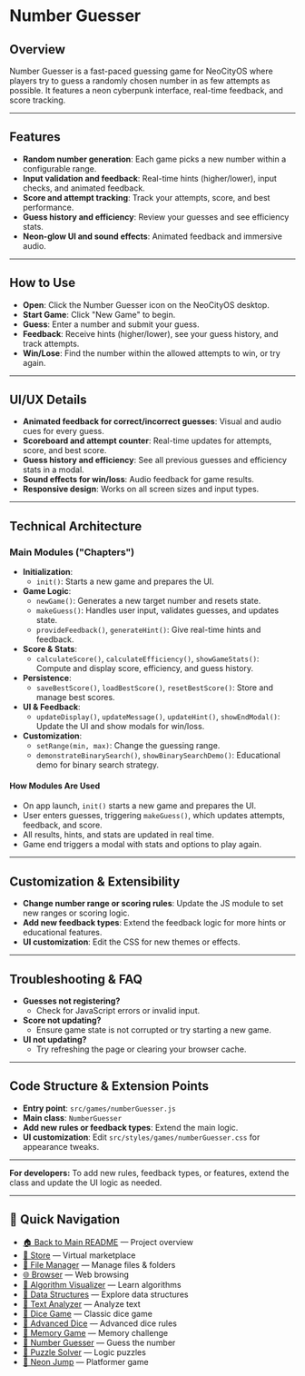 # Number Guesser

## Overview
Number Guesser is a fast-paced guessing game for NeoCityOS where players try to guess a randomly chosen number in as few attempts as possible. It features a neon cyberpunk interface, real-time feedback, and score tracking.

---

## Features
- **Random number generation**: Each game picks a new number within a configurable range.
- **Input validation and feedback**: Real-time hints (higher/lower), input checks, and animated feedback.
- **Score and attempt tracking**: Track your attempts, score, and best performance.
- **Guess history and efficiency**: Review your guesses and see efficiency stats.
- **Neon-glow UI and sound effects**: Animated feedback and immersive audio.

---

## How to Use
- **Open**: Click the Number Guesser icon on the NeoCityOS desktop.
- **Start Game**: Click "New Game" to begin.
- **Guess**: Enter a number and submit your guess.
- **Feedback**: Receive hints (higher/lower), see your guess history, and track attempts.
- **Win/Lose**: Find the number within the allowed attempts to win, or try again.

---

## UI/UX Details
- **Animated feedback for correct/incorrect guesses**: Visual and audio cues for every guess.
- **Scoreboard and attempt counter**: Real-time updates for attempts, score, and best score.
- **Guess history and efficiency**: See all previous guesses and efficiency stats in a modal.
- **Sound effects for win/loss**: Audio feedback for game results.
- **Responsive design**: Works on all screen sizes and input types.

---

## Technical Architecture

### Main Modules ("Chapters")
- **Initialization**:
  - `init()`: Starts a new game and prepares the UI.
- **Game Logic**:
  - `newGame()`: Generates a new target number and resets state.
  - `makeGuess()`: Handles user input, validates guesses, and updates state.
  - `provideFeedback()`, `generateHint()`: Give real-time hints and feedback.
- **Score & Stats**:
  - `calculateScore()`, `calculateEfficiency()`, `showGameStats()`: Compute and display score, efficiency, and guess history.
- **Persistence**:
  - `saveBestScore()`, `loadBestScore()`, `resetBestScore()`: Store and manage best scores.
- **UI & Feedback**:
  - `updateDisplay()`, `updateMessage()`, `updateHint()`, `showEndModal()`: Update the UI and show modals for win/loss.
- **Customization**:
  - `setRange(min, max)`: Change the guessing range.
  - `demonstrateBinarySearch()`, `showBinarySearchDemo()`: Educational demo for binary search strategy.

#### How Modules Are Used
- On app launch, `init()` starts a new game and prepares the UI.
- User enters guesses, triggering `makeGuess()`, which updates attempts, feedback, and score.
- All results, hints, and stats are updated in real time.
- Game end triggers a modal with stats and options to play again.

---

## Customization & Extensibility
- **Change number range or scoring rules**: Update the JS module to set new ranges or scoring logic.
- **Add new feedback types**: Extend the feedback logic for more hints or educational features.
- **UI customization**: Edit the CSS for new themes or effects.

---

## Troubleshooting & FAQ
- **Guesses not registering?**
  - Check for JavaScript errors or invalid input.
- **Score not updating?**
  - Ensure game state is not corrupted or try starting a new game.
- **UI not updating?**
  - Try refreshing the page or clearing your browser cache.

---

## Code Structure & Extension Points
- **Entry point**: `src/games/numberGuesser.js`
- **Main class**: `NumberGuesser`
- **Add new rules or feedback types**: Extend the main logic.
- **UI customization**: Edit `src/styles/games/numberGuesser.css` for appearance tweaks.

---

**For developers:**
To add new rules, feedback types, or features, extend the class and update the UI logic as needed. 

---

## 🔗 Quick Navigation

- [🏠 Back to Main README](../../README.md) — Project overview
- [🛒 Store](./Store.md) — Virtual marketplace
- [📁 File Manager](./FileManager.md) — Manage files & folders
- [🌐 Browser](./Browser.md) — Web browsing
- [🧮 Algorithm Visualizer](./AlgorithmVisualizer.md) — Learn algorithms
- [🧱 Data Structures](./DataStructures.md) — Explore data structures
- [📝 Text Analyzer](./TextAnalyzer.md) — Analyze text
- [🎲 Dice Game](./DiceGame.md) — Classic dice game
- [🎲 Advanced Dice](./AdvancedDice.md) — Advanced dice rules
- [🧠 Memory Game](./MemoryGame.md) — Memory challenge
- [🔢 Number Guesser](./NumberGuesser.md) — Guess the number
- [🧩 Puzzle Solver](./PuzzleSolver.md) — Logic puzzles
- [🚀 Neon Jump](./NeonJump.md) — Platformer game 